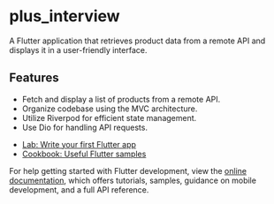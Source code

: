 # plus_interview

A Flutter application that retrieves product data from a remote API and displays it in a user-friendly interface.

## Features

- Fetch and display a list of products from a remote API.
- Organize codebase using the MVC architecture.
- Utilize Riverpod for efficient state management.
- Use Dio for handling API requests.

* [Lab: Write your first Flutter app](https://docs.flutter.dev/get-started/codelab)
* [Cookbook: Useful Flutter samples](https://docs.flutter.dev/cookbook)

For help getting started with Flutter development, view the
[online documentation](https://docs.flutter.dev/), which offers tutorials,
samples, guidance on mobile development, and a full API reference.
